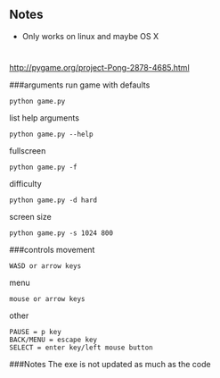 
## Notes

* Only works on linux and maybe OS X

#
http://pygame.org/project-Pong-2878-4685.html

###arguments
run game with defaults

    python game.py
list help arguments

    python game.py --help
fullscreen

    python game.py -f
difficulty

    python game.py -d hard
screen size

    python game.py -s 1024 800
    


###controls
movement 

    WASD or arrow keys
menu

    mouse or arrow keys
other

    PAUSE = p key
    BACK/MENU = escape key
    SELECT = enter key/left mouse button
    

    
###Notes
The exe is not updated as much as the code

